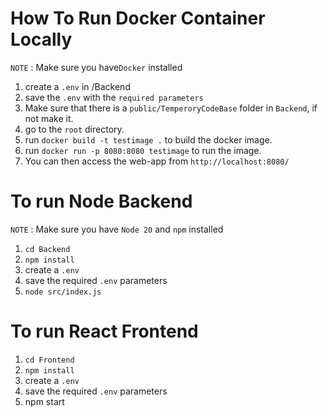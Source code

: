 
# How To Run Docker Container Locally

`NOTE` : Make sure you have`Docker` installed

1. create a `.env` in /Backend
2. save the `.env` with the `required parameters`
3. Make sure that there is a `public/TemperoryCodeBase` folder in `Backend`, if not make it.
4. go to the `root` directory.
5. run `docker build -t testimage .` to build the docker image.
6. run `docker run -p 8080:8080 testimage` to run the image.
7. You can then access the web-app from `http://localhost:8080/`

# To run Node Backend

`NOTE` : Make sure you have `Node 20` and `npm` installed

1. `cd Backend`
2. `npm install`
3. create a `.env`
4. save the required `.env` parameters
5. `node src/index.js`

# To run React Frontend

1. `cd Frontend`
2. `npm install`
3. create a `.env`
4. save the required `.env` parameters
5. npm start
